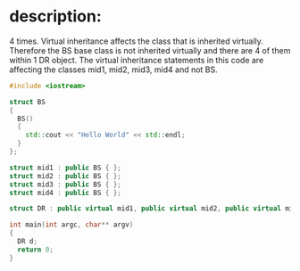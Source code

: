 # description: 
 4 times. Virtual inheritance affects the class that is inherited virtually. Therefore the BS base class is not inherited virtually and there are 4 of them within 1 DR object. The virtual inheritance statements in this code are affecting the classes mid1, mid2, mid3, mid4 and not BS.
```C++ runnable
#include <iostream>

struct BS
{
  BS()
  {
    std::cout << "Hello World" << std::endl;
  }
};

struct mid1 : public BS { };
struct mid2 : public BS { };
struct mid3 : public BS { };
struct mid4 : public BS { };

struct DR : public virtual mid1, public virtual mid2, public virtual mid3, public mid4 { };

int main(int argc, char** argv) 
{ 
  DR d;
  return 0; 
}
```

